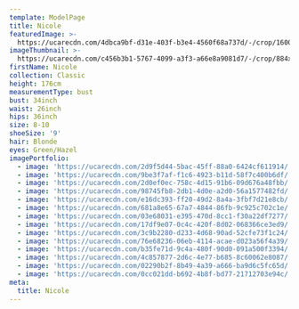 ```yaml
---
template: ModelPage
title: Nicole
featuredImage: >-
  https://ucarecdn.com/4dbca9bf-d31e-403f-b3e4-4560f68a737d/-/crop/1600x650/0,0/-/preview/
imageThumbnail: >-
  https://ucarecdn.com/c456b3b1-5767-4099-a3f3-a66e8a9081d7/-/crop/884x1150/401,0/-/preview/
firstName: Nicole
collection: Classic
height: 176cm
measurementType: bust
bust: 34inch
waist: 26inch
hips: 36inch
size: 8-10
shoeSize: '9'
hair: Blonde
eyes: Green/Hazel
imagePortfolio:
  - image: 'https://ucarecdn.com/2d9f5d44-5bac-45ff-88a0-6424cf611914/'
  - image: 'https://ucarecdn.com/9be3f7af-f1c6-4923-b11d-58f7c400b6df/'
  - image: 'https://ucarecdn.com/2d0ef0ec-758c-4d15-91b6-09d676a48fbb/'
  - image: 'https://ucarecdn.com/98745fb8-2db1-4d0e-a2d0-56a1577482fd/'
  - image: 'https://ucarecdn.com/e16dc393-ff20-49d2-8a4a-3fbf7d21e8cb/'
  - image: 'https://ucarecdn.com/681a8e65-67a7-4844-86fb-9c925c702c1e/'
  - image: 'https://ucarecdn.com/03e68031-e395-470d-8cc1-f30a22df7277/'
  - image: 'https://ucarecdn.com/17df9e07-0c4c-420f-8d02-068366ce3ed9/'
  - image: 'https://ucarecdn.com/3c9b2280-d233-4d68-90ad-52cfe73f1c24/'
  - image: 'https://ucarecdn.com/76e68236-06eb-4114-acae-d023a56f4a39/'
  - image: 'https://ucarecdn.com/b35fe71d-9c4a-480f-90d0-091a500f3394/'
  - image: 'https://ucarecdn.com/4c857877-2d6c-4e77-b685-8c60062e8087/'
  - image: 'https://ucarecdn.com/02290b2f-8b49-4a39-a666-ba9d6c5fc65d/'
  - image: 'https://ucarecdn.com/0cc021dd-b692-4b8f-bd77-21712703e94c/'
meta:
  title: Nicole
---
```


